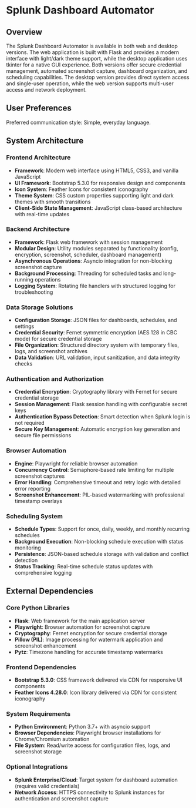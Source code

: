 # Splunk Dashboard Automator

## Overview

The Splunk Dashboard Automator is available in both web and desktop versions. The web application is built with Flask and provides a modern interface with light/dark theme support, while the desktop application uses tkinter for a native GUI experience. Both versions offer secure credential management, automated screenshot capture, dashboard organization, and scheduling capabilities. The desktop version provides direct system access and single-user operation, while the web version supports multi-user access and network deployment.

## User Preferences

Preferred communication style: Simple, everyday language.

## System Architecture

### Frontend Architecture
- **Framework**: Modern web interface using HTML5, CSS3, and vanilla JavaScript
- **UI Framework**: Bootstrap 5.3.0 for responsive design and components
- **Icon System**: Feather Icons for consistent iconography
- **Theme System**: CSS custom properties supporting light and dark themes with smooth transitions
- **Client-Side State Management**: JavaScript class-based architecture with real-time updates

### Backend Architecture
- **Framework**: Flask web framework with session management
- **Modular Design**: Utility modules separated by functionality (config, encryption, screenshot, scheduler, dashboard management)
- **Asynchronous Operations**: Asyncio integration for non-blocking screenshot capture
- **Background Processing**: Threading for scheduled tasks and long-running operations
- **Logging System**: Rotating file handlers with structured logging for troubleshooting

### Data Storage Solutions
- **Configuration Storage**: JSON files for dashboards, schedules, and settings
- **Credential Security**: Fernet symmetric encryption (AES 128 in CBC mode) for secure credential storage
- **File Organization**: Structured directory system with temporary files, logs, and screenshot archives
- **Data Validation**: URL validation, input sanitization, and data integrity checks

### Authentication and Authorization
- **Credential Encryption**: Cryptography library with Fernet for secure credential storage
- **Session Management**: Flask session handling with configurable secret keys
- **Authentication Bypass Detection**: Smart detection when Splunk login is not required
- **Secure Key Management**: Automatic encryption key generation and secure file permissions

### Browser Automation
- **Engine**: Playwright for reliable browser automation
- **Concurrency Control**: Semaphore-based rate limiting for multiple screenshot captures
- **Error Handling**: Comprehensive timeout and retry logic with detailed error reporting
- **Screenshot Enhancement**: PIL-based watermarking with professional timestamp overlays

### Scheduling System
- **Schedule Types**: Support for once, daily, weekly, and monthly recurring schedules
- **Background Execution**: Non-blocking schedule execution with status monitoring
- **Persistence**: JSON-based schedule storage with validation and conflict detection
- **Status Tracking**: Real-time schedule status updates with comprehensive logging

## External Dependencies

### Core Python Libraries
- **Flask**: Web framework for the main application server
- **Playwright**: Browser automation for screenshot capture
- **Cryptography**: Fernet encryption for secure credential storage
- **Pillow (PIL)**: Image processing for watermark application and screenshot enhancement
- **Pytz**: Timezone handling for accurate timestamp watermarks

### Frontend Dependencies
- **Bootstrap 5.3.0**: CSS framework delivered via CDN for responsive UI components
- **Feather Icons 4.28.0**: Icon library delivered via CDN for consistent iconography

### System Requirements
- **Python Environment**: Python 3.7+ with asyncio support
- **Browser Dependencies**: Playwright browser installations for Chrome/Chromium automation
- **File System**: Read/write access for configuration files, logs, and screenshot storage

### Optional Integrations
- **Splunk Enterprise/Cloud**: Target system for dashboard automation (requires valid credentials)
- **Network Access**: HTTPS connectivity to Splunk instances for authentication and screenshot capture